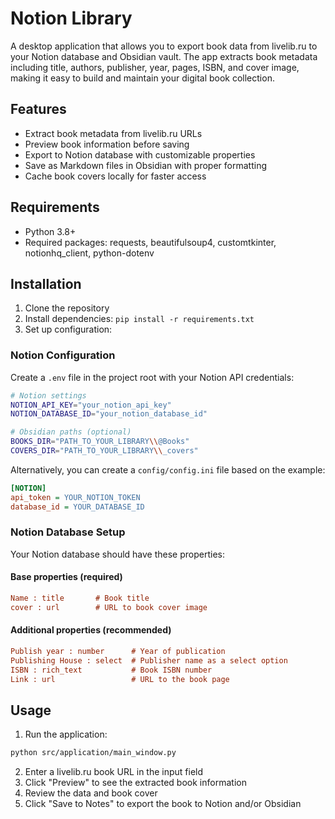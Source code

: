 # Notion Library

A desktop application that allows you to export book data from livelib.ru to your Notion database and Obsidian vault. The app extracts book metadata including title, authors, publisher, year, pages, ISBN, and cover image, making it easy to build and maintain your digital book collection.

## Features

- Extract book metadata from livelib.ru URLs
- Preview book information before saving
- Export to Notion database with customizable properties
- Save as Markdown files in Obsidian with proper formatting
- Cache book covers locally for faster access

## Requirements

- Python 3.8+
- Required packages: requests, beautifulsoup4, customtkinter, notionhq_client, python-dotenv

## Installation

1. Clone the repository
2. Install dependencies: `pip install -r requirements.txt`
3. Set up configuration:

### Notion Configuration

Create a `.env` file in the project root with your Notion API credentials:

```bash
# Notion settings
NOTION_API_KEY="your_notion_api_key"
NOTION_DATABASE_ID="your_notion_database_id"

# Obsidian paths (optional)
BOOKS_DIR="PATH_TO_YOUR_LIBRARY\\@Books"
COVERS_DIR="PATH_TO_YOUR_LIBRARY\\_covers"
```

Alternatively, you can create a `config/config.ini` file based on the example:

```ini
[NOTION]
api_token = YOUR_NOTION_TOKEN
database_id = YOUR_DATABASE_ID
```

### Notion Database Setup

Your Notion database should have these properties:

#### Base properties (required)
```ini
Name : title       # Book title
cover : url        # URL to book cover image
```

#### Additional properties (recommended)
```ini
Publish year : number      # Year of publication
Publishing House : select  # Publisher name as a select option
ISBN : rich_text           # Book ISBN number
Link : url                 # URL to the book page
```

## Usage

1. Run the application:
```bash
python src/application/main_window.py
```

2. Enter a livelib.ru book URL in the input field
3. Click "Preview" to see the extracted book information
4. Review the data and book cover
5. Click "Save to Notes" to export the book to Notion and/or Obsidian
